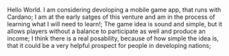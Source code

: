 Hello World.  I am considering devoloping a mobile game app, that runs with Cardano;
I am at the early satges of this venture and am in the process of learning what I will need to learn!;
The game idea is sound and simple, but it allows players without a balance to participate as well and produce an income;
I think there is a real posability, because of how simple the idea is, that it could be a very helpful prospect for people in developing nations;
